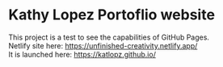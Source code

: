 # Kathy Lopez Portoflio website

This project is a test to see the capabilities of GitHub Pages.  
Netlify site here: https://unfinished-creativity.netlify.app/  
It is launched here: https://katlopz.github.io/
